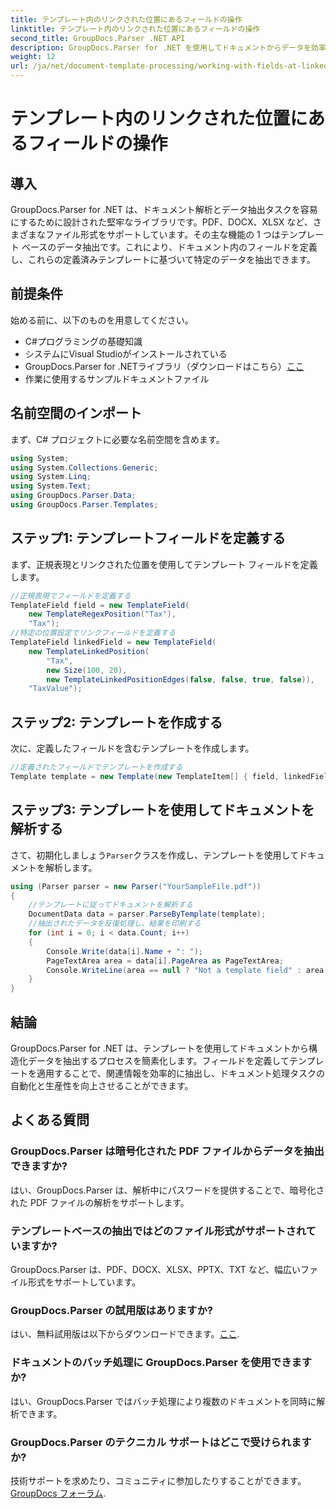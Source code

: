 ```yaml
---
title: テンプレート内のリンクされた位置にあるフィールドの操作
linktitle: テンプレート内のリンクされた位置にあるフィールドの操作
second_title: GroupDocs.Parser .NET API
description: GroupDocs.Parser for .NET を使用してドキュメントからデータを効率的に抽出する方法を学びます。コード例を使用したステップバイステップのチュートリアルです。
weight: 12
url: /ja/net/document-template-processing/working-with-fields-at-linked-positions-in-templates/
---
```


# テンプレート内のリンクされた位置にあるフィールドの操作

## 導入
GroupDocs.Parser for .NET は、ドキュメント解析とデータ抽出タスクを容易にするために設計された堅牢なライブラリです。PDF、DOCX、XLSX など、さまざまなファイル形式をサポートしています。その主な機能の 1 つはテンプレート ベースのデータ抽出です。これにより、ドキュメント内のフィールドを定義し、これらの定義済みテンプレートに基づいて特定のデータを抽出できます。
## 前提条件
始める前に、以下のものを用意してください。
- C#プログラミングの基礎知識
- システムにVisual Studioがインストールされている
- GroupDocs.Parser for .NETライブラリ（ダウンロードはこちら）[ここ](https://releases.groupdocs.com/parser/net/）)
- 作業に使用するサンプルドキュメントファイル

## 名前空間のインポート
まず、C# プロジェクトに必要な名前空間を含めます。
```csharp
using System;
using System.Collections.Generic;
using System.Linq;
using System.Text;
using GroupDocs.Parser.Data;
using GroupDocs.Parser.Templates;
```
## ステップ1: テンプレートフィールドを定義する
まず、正規表現とリンクされた位置を使用してテンプレート フィールドを定義します。
```csharp
//正規表現でフィールドを定義する
TemplateField field = new TemplateField(
    new TemplateRegexPosition("Tax"),
    "Tax");
//特定の位置設定でリンクフィールドを定義する
TemplateField linkedField = new TemplateField(
    new TemplateLinkedPosition(
        "Tax",
        new Size(100, 20),
        new TemplateLinkedPositionEdges(false, false, true, false)),
    "TaxValue");
```
## ステップ2: テンプレートを作成する
次に、定義したフィールドを含むテンプレートを作成します。
```csharp
//定義されたフィールドでテンプレートを作成する
Template template = new Template(new TemplateItem[] { field, linkedField });
```
## ステップ3: テンプレートを使用してドキュメントを解析する
さて、初期化しましょう`Parser`クラスを作成し、テンプレートを使用してドキュメントを解析します。
```csharp
using (Parser parser = new Parser("YourSampleFile.pdf"))
{
    //テンプレートに従ってドキュメントを解析する
    DocumentData data = parser.ParseByTemplate(template);
    //抽出されたデータを反復処理し、結果を印刷する
    for (int i = 0; i < data.Count; i++)
    {
        Console.Write(data[i].Name + ": ");
        PageTextArea area = data[i].PageArea as PageTextArea;
        Console.WriteLine(area == null ? "Not a template field" : area.Text);
    }
}
```

## 結論
GroupDocs.Parser for .NET は、テンプレートを使用してドキュメントから構造化データを抽出するプロセスを簡素化します。フィールドを定義してテンプレートを適用することで、関連情報を効率的に抽出し、ドキュメント処理タスクの自動化と生産性を向上させることができます。

## よくある質問
### GroupDocs.Parser は暗号化された PDF ファイルからデータを抽出できますか?
はい、GroupDocs.Parser は、解析中にパスワードを提供することで、暗号化された PDF ファイルの解析をサポートします。
### テンプレートベースの抽出ではどのファイル形式がサポートされていますか?
GroupDocs.Parser は、PDF、DOCX、XLSX、PPTX、TXT など、幅広いファイル形式をサポートしています。
### GroupDocs.Parser の試用版はありますか?
はい、無料試用版は以下からダウンロードできます。[ここ](https://releases.groupdocs.com/).
### ドキュメントのバッチ処理に GroupDocs.Parser を使用できますか?
はい、GroupDocs.Parser ではバッチ処理により複数のドキュメントを同時に解析できます。
### GroupDocs.Parser のテクニカル サポートはどこで受けられますか?
技術サポートを求めたり、コミュニティに参加したりすることができます。[GroupDocs フォーラム](https://forum.groupdocs.com/c/parser/17).